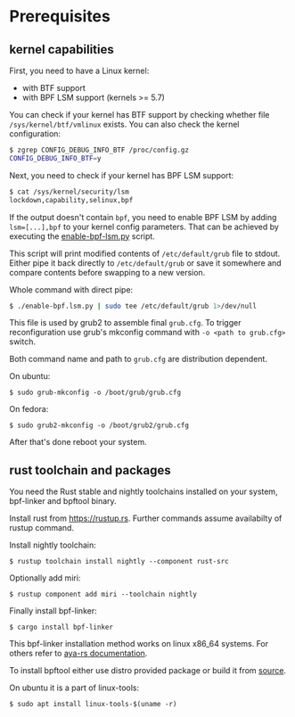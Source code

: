 # Prerequisites

## kernel capabilities

First, you need to have a Linux kernel:
* with BTF support
* with BPF LSM support (kernels >= 5.7)

You can check if your kernel has BTF support by checking whether file
`/sys/kernel/btf/vmlinux` exists. You can also check the kernel configuration:

```bash
$ zgrep CONFIG_DEBUG_INFO_BTF /proc/config.gz
CONFIG_DEBUG_INFO_BTF=y
```

Next, you need to check if your kernel has BPF LSM support:

```bash
$ cat /sys/kernel/security/lsm
lockdown,capability,selinux,bpf
```

If the output doesn't contain `bpf`, you need to enable BPF LSM by adding
`lsm=[...],bpf` to your kernel config parameters. That can be achieved by
executing the [enable-bpf-lsm.py](https://github.com/deepfence/ebpfguard/blob/main/enable-bpf-lsm.py.py) script.

This script will print modified contents of `/etc/default/grub` file to stdout.
Either pipe it back directly to `/etc/default/grub` or save it somewhere 
and compare contents before swapping to a new version.

Whole command with direct pipe:

```bash
$ ./enable-bpf.lsm.py | sudo tee /etc/default/grub 1>/dev/null
```

This file is used by grub2 to assemble final `grub.cfg`. To trigger reconfiguration
use grub's mkconfig command with `-o <path to grub.cfg>` switch.

Both command name and path to `grub.cfg` are distribution dependent.

On ubuntu:

```
$ sudo grub-mkconfig -o /boot/grub/grub.cfg
```

On fedora:

```
$ sudo grub2-mkconfig -o /boot/grub2/grub.cfg
```

After that's done reboot your system.

## rust toolchain and packages

You need the Rust stable and nightly toolchains installed on your system, bpf-linker and bpftool binary.

Install rust from https://rustup.rs. Further commands assume availabilty of rustup command.

Install nightly toolchain:

```
$ rustup toolchain install nightly --component rust-src
```

Optionally add miri:

```
$ rustup component add miri --toolchain nightly
```

Finally install bpf-linker:

```
$ cargo install bpf-linker
```

This bpf-linker installation method works on linux x86_64 systems.
For others refer to [aya-rs documentation](https://aya-rs.dev/book/start/development/).

To install bpftool either use distro provided package or build it from [source](https://github.com/libbpf/bpftool).

On ubuntu it is a part of linux-tools:

```
$ sudo apt install linux-tools-$(uname -r)
```
